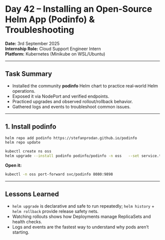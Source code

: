 # Day 42 – Installing an Open‑Source Helm App (Podinfo) & Troubleshooting

**Date:** 3rd September 2025  
**Internship Role:** Cloud Support Engineer Intern  
**Platform:** Kubernetes (Minikube on WSL/Ubuntu)

---

## Task Summary
- Installed the community **podinfo** Helm chart to practice real‑world Helm operations.
- Exposed it via NodePort and verified endpoints.
- Practiced upgrades and observed rollout/rollback behavior.
- Gathered logs and events to troubleshoot common issues.

---

## 1. Install podinfo
```bash
helm repo add podinfo https://stefanprodan.github.io/podinfo
helm repo update

kubectl create ns oss
helm upgrade --install podinfo podinfo/podinfo -n oss   --set service.type=NodePort
```

**Open it:**
```bash
kubectl -n oss port-forward svc/podinfo 8080:9898
```


---

## Lessons Learned
- `helm upgrade` is declarative and safe to run repeatedly; `helm history` + `helm rollback` provide release safety nets.
- Watching rollouts shows how Deployments manage ReplicaSets and health checks.
- Logs and events are the fastest way to understand why pods aren’t starting.
